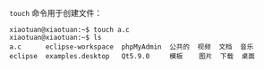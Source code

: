`touch` 命令用于创建文件：

```shell
xiaotuan@xiaotuan:~$ touch a.c
xiaotuan@xiaotuan:~$ ls
a.c      eclipse-workspace  phpMyAdmin  公共的  视频  文档  音乐
eclipse  examples.desktop   Qt5.9.0     模板    图片  下载  桌面
```

